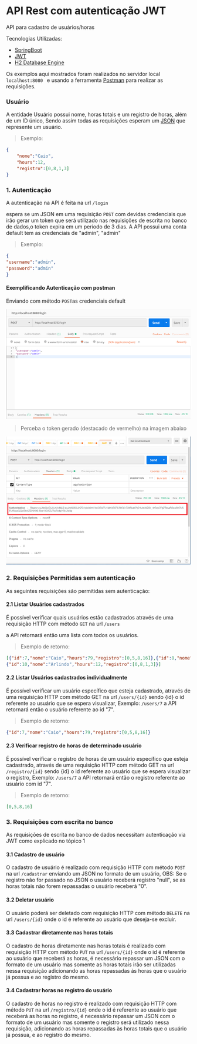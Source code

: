 
<h1>API Rest com autenticação JWT</h1>

API para cadastro de usuários/horas

Tecnologias Utilizadas:
<ul>
   <li><a href="https://spring.io/projects/spring-boot">SpringBoot</a></li>
   <li><a href = "https://jwt.io/">JWT</a></li>
   <li><a href ="http://www.h2database.com/html/main.html">H2 Database Engine</a></li>  
</ul>
<p>Os exemplos aqui mostrados foram realizados no servidor local  <code> localhost:8080 </code> e usando a ferramenta 
<a href="https://www.getpostman.com/">Postman</a> para realizar as requisições.</p>



<h3>Usuário</h3>
<p>A entidade Usuário possui nome, horas totais e um registro de horas, além de um ID único, Sendo assim todas as requisições esperam 
um <a href="https://www.json.org/">JSON</a> que represente um usuário.
<blockquote>Exemplo:</blockquote>

```JSON
{	
	"nome":"Caio",
	"hours":12,
	"registro":[0,8,1,3]
}
```

<h3>1. Autenticação</h3>
<p>A autenticação na API é feita na url <code>/login</code></P> espera se um JSON em uma requisição <code>POST</code> com devidas credenciais que irão gerar um token que será
utilizado nas requisições de escrita no banco de dados,o token expira em um período de 3 dias.
A API possui uma conta default tem as credenciais de "admin", "admin"</p>
<blockquote>Exemplo: </blockquote>

```JSON
{
"username":"admin",
"password":"admin"
}
```
<h4>Exemplificando Autenticação com postman</h4>
<p>Enviando com método <code>POST</code>as credenciais default</p>
<img src=images_readme/API.PNG>
<blockquote>Perceba o token gerado (destacado de vermelho) na imagem abaixo</blockquote>
<img src=images_readme/API2.PNG>

<h3>2. Requisições Permitidas sem autenticação</h3>
<p>As seguintes requisições são permitidas sem autenticação:</p>

<h4>2.1 Listar Usuários cadastrados</h4>
<p>É possível verificar quais usuários estão cadastrados através de uma requisição HTTP com método <code>GET</code> na url <code>/users</code></p>
a API retornará então uma lista com todos os usuários.

<blockquote>Exemplo de retorno:</blockquote>

```JSON
[{"id":7,"nome":"Caio","hours":79,"registro":[0,5,8,16]},{"id":8,"nome":"Virna","hours":10,"registro":[0,6,1,3]},
{"id":10,"nome":"Arlindo","hours":12,"registro":[0,8,1,3]}]

```
<h4>2.2 Listar Usuários cadastrados individualmente</h4>
<p>É possível verificar um usuário específico que esteja cadastrado, através de uma requisição HTTP com método GET na url <code>/users/{id}</code>
sendo {id} o id referente ao usuário que se espera visualizar, Exemplo: <code>/users/7</code> a  API retornará então o usuário referente ao id "7".</p>
  
<blockquote>Exemplo de retorno:</blockquote>

```JSON
{"id":7,"nome":"Caio","hours":79,"registro":[0,5,8,16]}

```

<h4>2.3 Verificar registro de horas de determinado usuário</h4>
<p>É possível verificar o registro de horas de um usuário específico que esteja cadastrado, através de uma requisição HTTP com método GET na url <code>/registro/{id}</code>
sendo {id} o id referente ao usuário que se espera visualizar o registro, Exemplo: <code>/users/7</code> a  API retornará então o registro referente ao usuário com id "7".</p>
  
<blockquote>Exemplo de retorno:</blockquote>

```JSON
[0,5,8,16]
```

<h3>3. Requisições com escrita no banco</h3>
<p>As requisições de escrita no banco de dados necessitam autenticação via JWT como explicado no tópico 1</p>

<h4>3.1 Cadastro de usuário</h4>
<p>O cadastro de usuário é realizado com requisição HTTP com método <code>POST</code> na url <code>/cadastrar</code> enviando um JSON no formato
de um usuário, OBS: Se o registro não for passado no JSON o usuário receberá registro "null", se as horas totais não forem repassadas o usuário
receberá "0".

<h4>3.2 Deletar usuário</h4>
<p>O usuário poderá ser deletado com requisição HTTP com método <code>DELETE</code> na url <code>/users/{id}</code> onde o id é referente 
ao usuário que deseja-se excluir.

<h4>3.3 Cadastrar diretamente nas horas totais</h4>
<p>O cadastro de horas diretamente nas horas totais é realizado com requisição HTTP com método <code>PUT</code> na url <code>/users/{id}</code> onde o id é referente 
ao usuário que receberá as horas, é necessário repassar um JSON com o formato de um usuário mas somente as horas totais irão ser utilizadas
nessa requisição adicionando as horas repassadas às horas que o usuário já possua e ao registro do mesmo.

<h4>3.4 Cadastrar horas no registro do usuário</h4>
<p>O cadastro de horas no registro é realizado com requisição HTTP com método <code>PUT</code> na url <code>/registro/{id}</code> onde o id é referente 
ao usuário que receberá as horas no registro, é necessário repassar um JSON com o formato de um usuário mas somente o registro será utilizado
nessa requisição, adicionando as horas repassadas às horas totais que o usuário já possua, e ao registro do mesmo.


 





